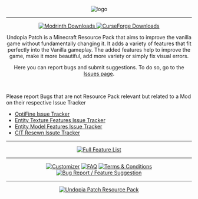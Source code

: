 <div align="center">

![logo](https://i.imgur.com/MGROzVe.png)

---
[![Modrinth Downloads](https://img.shields.io/modrinth/dt/undopia-patch?style=for-the-badge&logo=modrinth&label=Modrinth&color=%231bd96a)
](https://modrinth.com/resourcepack/undopia-patch)
[![CurseForge Downloads](https://img.shields.io/curseforge/dt/466806?style=for-the-badge&logo=curseforge&label=CurseForge&color=%23f16436)
](https://www.curseforge.com/minecraft/texture-packs/undopia-patch)

Undopia Patch is a Minecraft Resource Pack that aims to improve the vanilla game without fundamentally changing it. It adds a variety of features that fit perfectly into the Vanilla gameplay. The added features help to improve the game, make it more beautiful, add more variety or simply fix visual errors.

Here you can report bugs and submit suggestions. To do so, go to the [Issues page](https://github.com/UnduGT/undopiapatch/issues).
</div>

<br>

Please report Bugs that are not Resource Pack relevant but related to a Mod on their respective Issue Tracker

- [OptiFine Issue Tracker](https://github.com/sp614x/optifine/issues)
- [Entity Texture Features Issue Tracker](https://github.com/Traben-0/Entity_Texture_Features/issues)
- [Entity Model Features Issue Tracker](https://github.com/Traben-0/Entity_Model_Features/issues)
- [CIT Resewn Issute Tracker](https://github.com/SHsuperCM/CITResewn/issues) 

<div align="center">

---

[![Full Feature List](https://i.imgur.com/PpwEEyP.png)](https://patch.undopia.net)

---

[![Customizer](https://i.imgur.com/UEAZSvr.png)](https://patch.undopia.net/custom-downloads/)
[![FAQ](https://i.imgur.com/GGUjVLj.png)](https://patch.undopia.net/faq)
[![Terms & Conditions](https://i.imgur.com/kVzzs3F.png)](https://patch.undopia.net/terms-and-conditions)
[![Bug Report / Feature Suggestion](https://i.imgur.com/mYSKqtv.png)](https://github.com/UnduGT/undopiapatch/issues)

---

[![Undopia Patch Resource Pack](https://i.imgur.com/beZ50qS.png)](https://patch.undopia.net)



</div>
